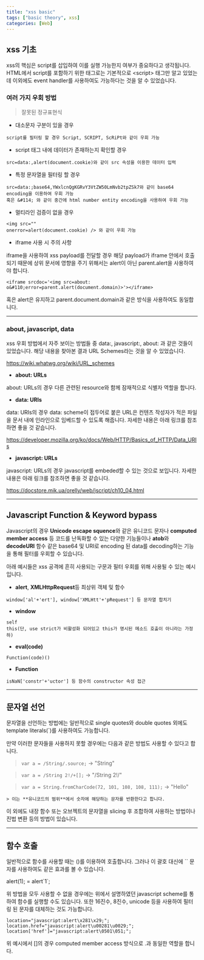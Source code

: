 ```yaml
---
title: "xss basic"
tags: ["basic theory", xss]
categories: [Web]
---
```


## **xss 기초**

xss의 핵심은 script를 삽입하여 이를 실행 가능한지 여부가 중요하다고 생각됩니다. HTML에서 script를 포함하기 위한 태그로는 기본적으로 \<script\> 태그만 알고 있었는데 이외에도 event handler를 사용하여도 가능하다는 것을 알 수 있었습니다.

### 여러 가지 우회 방법

> 잘못된 정규표현식

- 대소문자 구분이 있을 경우
```
script를 필터링 할 경우 Script, SCRIPT, ScRiPt와 같이 우회 가능
```

- script 태그 내에 데이터가 존재하는지 확인할 경우
```
src=data:,alert(document.cookie)와 같이 src 속성을 이용한 데이터 입력
```

- 특정 문자열을 필터링 할 경우
```
src=data:;base64,YWxlcnQgKGRvY3VtZW50LmNvb2tpZSk7와 같이 base64 encoding을 이용하여 우회 가능
혹은 &#114; 와 같이 중간에 html number entity encoding을 사용하여 우회 가능
```

- 멀티라인 검증이 없을 경우
```
<img src=""
onerror=alert(document.cookie) /> 와 같이 우회 가능
```

- iframe 사용 시 주의 사항

iframe을 사용하여 xss payload를 전달할 경우 해당 payload가 iframe 안에서 호출되기 때문에 상위 문서에 영향을 주기 위해서는 alert이 아닌 parent.alert을 사용하여야 합니다.

`<iframe srcdoc='<img src=about: o&#110;error=parent.alert(document.domain)>'></iframe>`

혹은 alert은 유지하고 parent.document.domain과 같은 방식을 사용하여도 동일합니다.


* * *

### about, javascript, data

xss 우회 방법에서 자주 보이는 방법들 중 data:, javascript:, about: 과 같은 것들이 있었습니다. 해당 내용을 찾아본 결과 URL Schemes라는 것을 알 수 있었습니다.

<https://wiki.whatwg.org/wiki/URL_schemes>

- **about: URLs**

about: URLs의 경우 다른 관련된 resource와 함께 잠재적으로 식별자 역할을 합니다. 

- **data: URIs**

data: URIs의 경우 data: scheme이 접두어로 붙은 URL은 컨텐츠 작성자가 적은 파일을 문서 내에 인라인으로 임베드할 수 있도록 해줍니다. 자세한 내용은 아래 링크를 참조하면 좋을 것 같습니다.

<https://developer.mozilla.org/ko/docs/Web/HTTP/Basics_of_HTTP/Data_URIs>

- **javascript: URLs**

javascript: URLs의 경우 javascript를 embeded할 수 있는 것으로 보입니다. 자세한 내용은 아래 링크를 참조하면 좋을 것 같습니다.

<https://docstore.mik.ua/orelly/web/jscript/ch10_04.html>

* * *

## Javascript Function & Keyword bypass

Javascript의 경우 **Unicode escape squence**와 같은 유니코드 문자나 **computed member access** 등 코드를 난독화할 수 있는 다양한 기능들이나 **atob**와 **decodeURI** 함수 같은 base64 및 URI로 encoding 된 data를 decoding하는 기능을 통해 필터를 우회할 수 있습니다.

아래 예시들은 xss 공격에 흔히 사용되는 구문과 필터 우회를 위해 사용될 수 있는 예시입니다.

- **alert**, **XMLHttpRequest**등 최상위 객체 및 함수

```
window['al'+'ert'], window['XMLHtt'+'pRequest'] 등 문자열 합치기
```

- **window**

```
self
this(단, use strict가 비활성화 되어있고 this가 명시된 메소드 호출이 아니라는 가정 하)
```

- **eval(code)**

```
Function(code)()
```

- **Function**

```
isNaN['constr'+'uctor'] 등 함수의 constructor 속성 접근
```

* * *

## 문자열 선언

문자열을 선언하는 방법에는 일반적으로 single quotes와 double quotes 외에도 template literals(\`)를 사용하여도 가능합니다.

만약 이러한 문자들을 사용하지 못할 경우에는 다음과 같은 방법도 사용할 수 있다고 합니다.

>`var a = /String/.source;`	-> "String"

>`var a = /String 2!/+[];`	-> "/String 2!/"

>`var a = String.fromCharCode(72, 101, 108, 108, 111);`	-> "Hello"

	> 이는 **유니코드의 범위**에서 숫자에 해당하는 문자를 반환한다고 합니다.

이 외에도 내장 함수 또는 오브젝트의 문자열을 slicing 후 조합하여 사용하는 방법이나 진법 변환 등의 방법이 있습니다.

* * *

## 함수 호출

일반적으로 함수를 사용할 때는 ()를 이용하여 호출합니다. 그러나 이 괄호 대신에 \`\` 문자를 사용하여도 같은 효과를 볼 수 있습니다.

alert(1); = alert\`1\`;

위 방법을 모두 사용할 수 없을 경우에는 위에서 설명하였던 javascript scheme를 통하여 함수를 실행할 수도 있습니다. 또한 16진수, 8진수, unicode 등을 사용하여 필터링 된 문자를 대체하는 것도 가능합니다.

```
location="javascript:alert\x281\x29;";
location.href="javascript:alert\u00281\u0029;";
location['href']="javascript:alert\0501\051;";
```

위 예시에서 []의 경우 computed member access 방식으로 .과 동일한 역할을 합니다.

